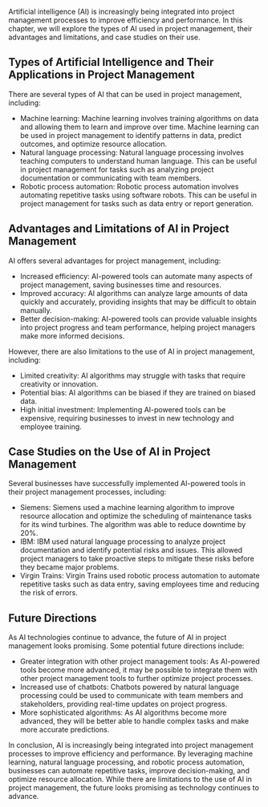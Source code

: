 
Artificial intelligence (AI) is increasingly being integrated into project management processes to improve efficiency and performance. In this chapter, we will explore the types of AI used in project management, their advantages and limitations, and case studies on their use.

Types of Artificial Intelligence and Their Applications in Project Management
-----------------------------------------------------------------------------

There are several types of AI that can be used in project management, including:

* Machine learning: Machine learning involves training algorithms on data and allowing them to learn and improve over time. Machine learning can be used in project management to identify patterns in data, predict outcomes, and optimize resource allocation.
* Natural language processing: Natural language processing involves teaching computers to understand human language. This can be useful in project management for tasks such as analyzing project documentation or communicating with team members.
* Robotic process automation: Robotic process automation involves automating repetitive tasks using software robots. This can be useful in project management for tasks such as data entry or report generation.

Advantages and Limitations of AI in Project Management
------------------------------------------------------

AI offers several advantages for project management, including:

* Increased efficiency: AI-powered tools can automate many aspects of project management, saving businesses time and resources.
* Improved accuracy: AI algorithms can analyze large amounts of data quickly and accurately, providing insights that may be difficult to obtain manually.
* Better decision-making: AI-powered tools can provide valuable insights into project progress and team performance, helping project managers make more informed decisions.

However, there are also limitations to the use of AI in project management, including:

* Limited creativity: AI algorithms may struggle with tasks that require creativity or innovation.
* Potential bias: AI algorithms can be biased if they are trained on biased data.
* High initial investment: Implementing AI-powered tools can be expensive, requiring businesses to invest in new technology and employee training.

Case Studies on the Use of AI in Project Management
---------------------------------------------------

Several businesses have successfully implemented AI-powered tools in their project management processes, including:

* Siemens: Siemens used a machine learning algorithm to improve resource allocation and optimize the scheduling of maintenance tasks for its wind turbines. The algorithm was able to reduce downtime by 20%.
* IBM: IBM used natural language processing to analyze project documentation and identify potential risks and issues. This allowed project managers to take proactive steps to mitigate these risks before they became major problems.
* Virgin Trains: Virgin Trains used robotic process automation to automate repetitive tasks such as data entry, saving employees time and reducing the risk of errors.

Future Directions
-----------------

As AI technologies continue to advance, the future of AI in project management looks promising. Some potential future directions include:

* Greater integration with other project management tools: As AI-powered tools become more advanced, it may be possible to integrate them with other project management tools to further optimize project processes.
* Increased use of chatbots: Chatbots powered by natural language processing could be used to communicate with team members and stakeholders, providing real-time updates on project progress.
* More sophisticated algorithms: As AI algorithms become more advanced, they will be better able to handle complex tasks and make more accurate predictions.

In conclusion, AI is increasingly being integrated into project management processes to improve efficiency and performance. By leveraging machine learning, natural language processing, and robotic process automation, businesses can automate repetitive tasks, improve decision-making, and optimize resource allocation. While there are limitations to the use of AI in project management, the future looks promising as technology continues to advance.
